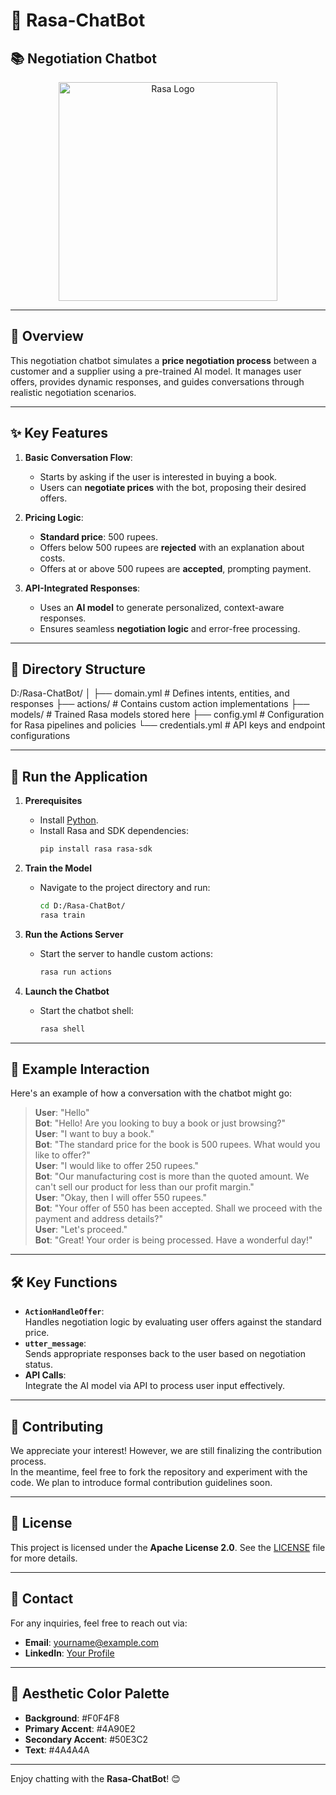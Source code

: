 # 🤖 **Rasa-ChatBot**  
## 📚 **Negotiation Chatbot**  

<p align="center">
  <img src="https://github.com/user-attachments/assets/31d58b18-c1ca-4888-ae6f-56a33b36fcdf" alt="Rasa Logo" width="350"/>
</p>  

---

## 📝 **Overview**  
This negotiation chatbot simulates a **price negotiation process** between a customer and a supplier using a pre-trained AI model. It manages user offers, provides dynamic responses, and guides conversations through realistic negotiation scenarios.

---

## ✨ **Key Features**  
1. **Basic Conversation Flow**:  
   - Starts by asking if the user is interested in buying a book.
   - Users can **negotiate prices** with the bot, proposing their desired offers.  

2. **Pricing Logic**:  
   - **Standard price**: 500 rupees.  
   - Offers below 500 rupees are **rejected** with an explanation about costs.
   - Offers at or above 500 rupees are **accepted**, prompting payment.

3. **API-Integrated Responses**:  
   - Uses an **AI model** to generate personalized, context-aware responses.  
   - Ensures seamless **negotiation logic** and error-free processing.  

---

## 📂 **Directory Structure**  
D:/Rasa-ChatBot/
│
├── domain.yml         # Defines intents, entities, and responses
├── actions/           # Contains custom action implementations
├── models/            # Trained Rasa models stored here
├── config.yml         # Configuration for Rasa pipelines and policies
└── credentials.yml    # API keys and endpoint configurations

---

## 🚀 **Run the Application**  

1. **Prerequisites**  
   - Install [Python](https://www.python.org/downloads/).  
   - Install Rasa and SDK dependencies:  
     ```bash
     pip install rasa rasa-sdk
     ```

2. **Train the Model**  
   - Navigate to the project directory and run:  
     ```bash
     cd D:/Rasa-ChatBot/
     rasa train
     ```

3. **Run the Actions Server**  
   - Start the server to handle custom actions:  
     ```bash
     rasa run actions
     ```

4. **Launch the Chatbot**  
   - Start the chatbot shell:  
     ```bash
     rasa shell
     ```

---

## 💬 **Example Interaction**  
Here's an example of how a conversation with the chatbot might go:

> **User**: "Hello"  
> **Bot**: "Hello! Are you looking to buy a book or just browsing?"  
> **User**: "I want to buy a book."  
> **Bot**: "The standard price for the book is 500 rupees. What would you like to offer?"  
> **User**: "I would like to offer 250 rupees."  
> **Bot**: "Our manufacturing cost is more than the quoted amount. We can't sell our product for less than our profit margin."  
> **User**: "Okay, then I will offer 550 rupees."  
> **Bot**: "Your offer of 550 has been accepted. Shall we proceed with the payment and address details?"  
> **User**: "Let's proceed."  
> **Bot**: "Great! Your order is being processed. Have a wonderful day!"


---

## 🛠️ **Key Functions**  
- **`ActionHandleOffer`**:  
  Handles negotiation logic by evaluating user offers against the standard price.  
- **`utter_message`**:  
  Sends appropriate responses back to the user based on negotiation status.  
- **API Calls**:  
  Integrate the AI model via API to process user input effectively.

---


## 🤝 **Contributing**  
We appreciate your interest! However, we are still finalizing the contribution process.  
In the meantime, feel free to fork the repository and experiment with the code. We plan to introduce formal contribution guidelines soon. 

---

## 📄 **License**  
This project is licensed under the **Apache License 2.0**. See the [LICENSE](LICENSE) file for more details.

---

## 📧 **Contact**  
For any inquiries, feel free to reach out via:  
- **Email**: yourname@example.com  
- **LinkedIn**: [Your Profile](https://www.linkedin.com/in/your-profile)

---

## 🎨 **Aesthetic Color Palette**  
- **Background**: #F0F4F8  
- **Primary Accent**: #4A90E2  
- **Secondary Accent**: #50E3C2  
- **Text**: #4A4A4A  

---

Enjoy chatting with the **Rasa-ChatBot**! 😊

